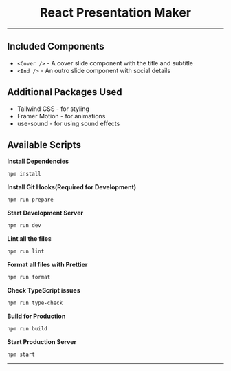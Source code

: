 <h1 align="center">
  React Presentation Maker
</h1>

---

## Included Components

- `<Cover />` - A cover slide component with the title and subtitle
- `<End />` - An outro slide component with social details

## Additional Packages Used

- Tailwind CSS - for styling
- Framer Motion - for animations
- use-sound - for using sound effects

## Available Scripts

**Install Dependencies**

```bash
npm install
```

**Install Git Hooks(Required for Development)**

```bash
npm run prepare
```

**Start Development Server**

```bash
npm run dev
```

**Lint all the files**

```bash
npm run lint
```

**Format all files with Prettier**

```bash
npm run format
```

**Check TypeScript issues**

```bash
npm run type-check
```

**Build for Production**

```bash
npm run build
```

**Start Production Server**

```bash
npm start
```

---
